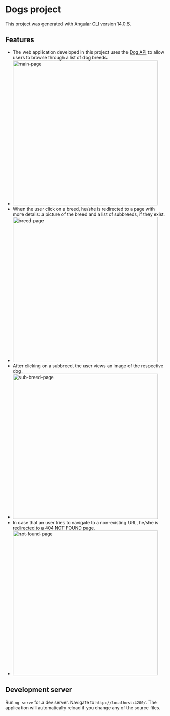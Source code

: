 # Dogs project

This project was generated with [Angular CLI](https://github.com/angular/angular-cli) version 14.0.6.

## Features

-   The web application developed in this project uses the [Dog API](https://dog.ceo/dog-api/) to allow users to browse through a list of dog breeds.
-   <img width="452" alt="main-page" src="https://user-images.githubusercontent.com/57131600/182845584-0aa07725-8866-4c27-b046-4846f98b6ddd.png">
-   When the user click on a breed, he/she is redirected to a page with more details: a picture of the breed and a list of subbreeds, if they exist.
-   <img width="452" alt="breed-page" src="https://user-images.githubusercontent.com/57131600/182846450-16889470-fd75-467a-b46c-7ffdf852eb64.png">
-   After clicking on a subbreed, the user views an image of the respective dog.
-   <img width="452" alt="sub-breed-page" src="https://user-images.githubusercontent.com/57131600/182846472-2f1b03a4-5c06-473f-8242-0996e938d2a6.png">
-   In case that an user tries to navigate to a non-existing URL, he/she is redirected to a 404 NOT FOUND page.
-   <img width="452" alt="not-found-page" src="https://user-images.githubusercontent.com/57131600/182846479-ea3c6342-d786-40a2-b63b-fb8b0714a949.png">

## Development server

Run `ng serve` for a dev server. Navigate to `http://localhost:4200/`. The application will automatically reload if you change any of the source files.
